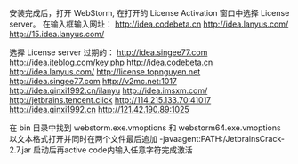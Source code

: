 安装完成后，打开 WebStorm,
在打开的 License Activation 窗口中选择 License server。
在输入框输入网址： http://idea.codebeta.cn 
http://idea.lanyus.com/ http://15.idea.lanyus.com/ 

选择 License server 
过期的：
 http://idea.singee77.com
http://idea.iteblog.com/key.php
http://idea.codebeta.cn
http://idea.lanyus.com/
http://license.topnguyen.net
http://idea.singee77.com
http://v2mc.net:1017
http://idea.qinxi1992.cn/ilanyu
http://idea.imsxm.com/
http://jetbrains.tencent.click
http://114.215.133.70:41017
http://idea.qinxi1992.cn
http://121.42.190.89:1025


在 bin 目录中找到 webstorm.exe.vmoptions 和 webstorm64.exe.vmoptions
以文本格式打开并同时在两个文件最后追加 -javaagent:PATH:/JetbrainsCrack-2.7.jar
启动后再active code内输入任意字符完成激活